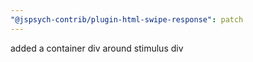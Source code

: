 ```yaml
---
"@jspsych-contrib/plugin-html-swipe-response": patch
---
```


added a container div around stimulus div
